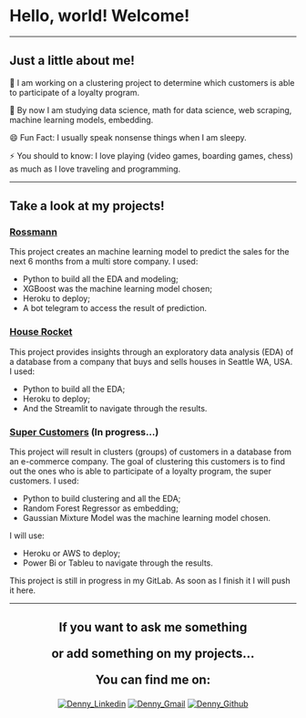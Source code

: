 <!-- Introducing -->
# Hello, world! Welcome!

___
## Just a little about me!

🔭 I am working on a clustering project to determine which customers is able to participate of a loyalty program.

🌱 By now I am studying data science, math for data science, web scraping, machine learning models, embedding.

😄 Fun Fact: I usually speak nonsense things when I am sleepy.

⚡ You should to know: I love playing (video games, boarding games, chess) as much as I love traveling and programming.

___
<!-- Projects -->
## Take a look at my projects!

### [Rossmann](https://github.com/daSpinelli/Rossmann-Sales-Prediction)
This project creates an machine learning model to predict the sales for the next 6 months from a multi store company.
I used:
- Python to build all the EDA and modeling;
- XGBoost was the machine learning model chosen;
- Heroku to deploy;
- A bot telegram to access the result of prediction.

### [House Rocket](https://github.com/daSpinelli/Python-Zero-DS)
This project provides insights through an exploratory data analysis (EDA) of a database from a company that buys and sells houses in Seattle WA, USA.
I used:
- Python to build all the EDA;
- Heroku to deploy;
- And the Streamlit to navigate through the results.

### [Super Customers](#) (In progress...)
This project will result in clusters (groups) of customers in a database from an e-commerce company.
The goal of clustering this customers is to find out the ones who is able to participate of a loyalty program, the super customers.
I used:
- Python to build clustering and all the EDA;
- Random Forest Regressor as embedding;
- Gaussian Mixture Model was the machine learning model chosen.

I will use:
- Heroku or AWS to deploy;
- Power Bi or Tableu to navigate through the results.


This project is still in progress in my GitLab. As soon as I finish it I will push it here.

___ 
<!-- Social Medias -->
<h2 align="center">
  If you want to ask me something
  
  or add something on my projects...
  
  You can find me on:
</h2>

<div align="center">
  
  [![Denny_Linkedin](https://img.shields.io/badge/LinkedIn-0077B5?style=for-the-badge&logo=linkedin&logoColor=white)](https://www.linkedin.com/in/dennydaspinelli)  [![Denny_Gmail](https://img.shields.io/badge/Gmail-D14836?style=for-the-badge&logo=gmail&logoColor=white)](mailto:denny.dealmeida@gmail.com)  [![Denny_Github](https://img.shields.io/badge/GitHub-100000?style=for-the-badge&logo=github&logoColor=white)](https://github.com/daSpinelli)
  
</div>
